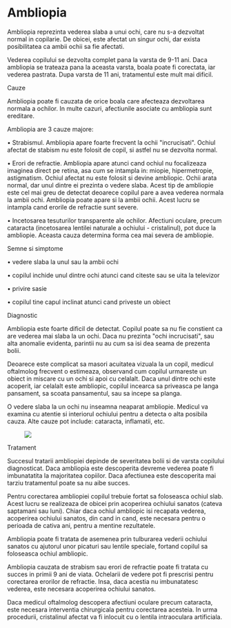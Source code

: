 
# Ambliopia
Ambliopia reprezinta vederea slaba a unui ochi, care nu s-a dezvoltat normal in copilarie. De obicei, este afectat un singur ochi, dar exista posibilitatea ca ambii ochii sa fie afectati.

Vederea copilului se dezvolta complet pana la varsta de 9-11 ani. Daca ambliopia se trateaza pana la aceasta varsta, boala poate fi corectata, iar vederea pastrata. Dupa varsta de 11 ani, tratamentul este mult mai dificil.

Cauze

Ambliopia poate fi cauzata de orice boala care afecteaza dezvoltarea normala a ochilor. In multe cazuri, afectiunile asociate cu ambliopia sunt ereditare.

Ambliopia are 3 cauze majore:

•  Strabismul. Ambliopia apare foarte frecvent la ochii "incrucisati". Ochiul afectat de stabism nu este folosit de copil, si astfel nu se dezvolta normal.

•  Erori de refractie. Ambliopia apare atunci cand ochiul nu focalizeaza imaginea direct pe retina, asa cum se intampla in: miopie, hipermetropie, astigmatism. Ochiul afectat nu este folosit si devine ambliopic. Ochii arata normal, dar unul dintre ei prezinta o vedere slaba. Acest tip de ambliopie este cel mai greu de detectat deoarece copilul pare a avea vederea normala la ambii ochi. Ambliopia poate apare si la ambii ochii. Acest lucru se intampla cand erorile de refractie sunt severe.

•  Incetosarea tesuturilor transparente ale ochilor. Afectiuni oculare, precum cataracta (incetosarea lentilei naturale a ochiului - cristalinul), pot duce la ambliopie. Aceasta cauza determina forma cea mai severa de ambliopie.

Semne si simptome

•  vedere slaba la unul sau la ambii ochi

•  copilul inchide unul dintre ochi atunci cand citeste sau se uita la televizor

•  privire sasie

•  copilul tine capul inclinat atunci cand priveste un obiect



Diagnostic

Ambliopia este foarte dificil de detectat. Copilul poate sa nu fie constient ca are vederea mai slaba la un ochi. Daca nu prezinta "ochi incrucisati", sau alta anomalie evidenta, parintii nu au cum sa isi dea seama de prezenta bolii.

Deoarece este complicat sa masori acuitatea vizuala la un copil, medicul oftalmolog frecvent o estimeaza, observand cum copilul urmareste un obiect in miscare cu un ochi si apoi cu celalalt. Daca unul dintre ochi este acoperit, iar celalalt este ambliopic, copilul incearca sa priveasca pe langa pansament, sa scoata pansamentul, sau sa incepe sa planga.

O vedere slaba la un ochi nu inseamna neaparat ambliopie. Medicul va examina cu atentie si interiorul ochiului pentru a detecta o alta posibila cauza. Alte cauze pot include: cataracta, inflamatii, etc.
<figure class="left"><img src='http://cdn.slidesharecdn.com/ss_thumbnails/amblyopia-120207190855-phpapp02-thumbnail-4.jpg?cb=1328641844' /></figure>

Tratament

Succesul tratarii ambliopiei depinde de severitatea bolii si de varsta copilului diagnosticat. Daca ambliopia este descoperita devreme vederea poate fi imbunatatita la majoritatea copiilor. Daca afectiunea este descoperita mai tarziu tratamentul poate sa nu aibe succes.

Pentru corectarea ambliopiei copilul trebuie fortat sa foloseasca ochiul slab. Acest lucru se realizeaza de obicei prin acoperirea ochiului sanatos (cateva saptamani sau luni). Chiar daca ochiul ambliopic isi recapata vederea, acoperirea ochiului sanatos, din cand in cand, este necesara pentru o perioada de cativa ani, pentru a mentine rezultatele.

Ambliopia poate fi tratata de asemenea prin tulburarea vederii ochiului sanatos cu ajutorul unor picaturi sau lentile speciale, fortand copilul sa foloseasca ochiul ambliopic.

Ambliopia cauzata de strabism sau erori de refractie poate fi tratata cu succes in primii 9 ani de viata. Ochelarii de vedere pot fi prescrisi pentru corectarea erorilor de refractie. Insa, daca acestia nu imbunatatesc vederea, este necesara acoperirea ochiului sanatos.

Daca medicul oftalmolog descopera afectiuni oculare precum cataracta, este necesara interventia chirurgicala pentru corectarea acesteia. In urma procedurii, cristalinul afectat va fi inlocuit cu o lentila intraoculara artificiala.
  
